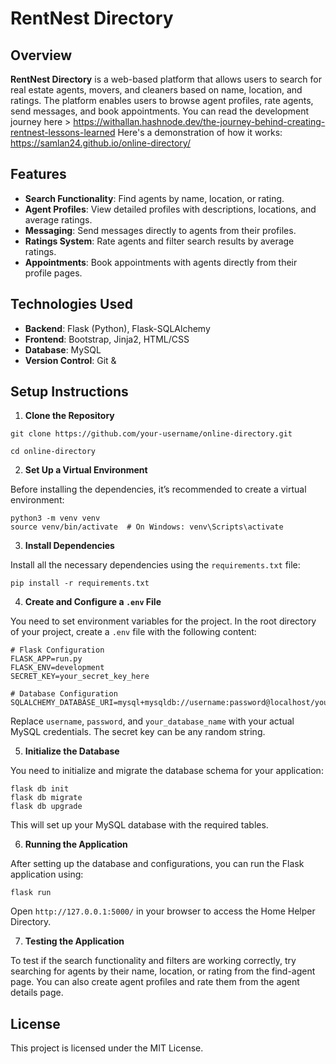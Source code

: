 # RentNest Directory

## Overview

**RentNest Directory** is a web-based platform that allows users to search for real estate agents, movers, and cleaners based on name, location, and ratings. The platform enables users to browse agent profiles, rate agents, send messages, and book appointments. You can read the development journey here > https://withallan.hashnode.dev/the-journey-behind-creating-rentnest-lessons-learned
Here's a demonstration of how it works: https://samlan24.github.io/online-directory/

## Features

- **Search Functionality**: Find agents by name, location, or rating.
- **Agent Profiles**: View detailed profiles with descriptions, locations, and average ratings.
- **Messaging**: Send messages directly to agents from their profiles.
- **Ratings System**: Rate agents and filter search results by average ratings.
- **Appointments**: Book appointments with agents directly from their profile pages.

## Technologies Used

- **Backend**: Flask (Python), Flask-SQLAlchemy
- **Frontend**: Bootstrap, Jinja2, HTML/CSS
- **Database**: MySQL
- **Version Control**: Git &

## Setup Instructions

1. **Clone the Repository**

```
git clone https://github.com/your-username/online-directory.git

cd online-directory
```
2. **Set Up a Virtual Environment**

Before installing the dependencies, it’s recommended to create a virtual environment:
```
python3 -m venv venv
source venv/bin/activate  # On Windows: venv\Scripts\activate
```
3. **Install Dependencies**

Install all the necessary dependencies using the `requirements.txt` file:

```
pip install -r requirements.txt
```

4. **Create and Configure a `.env` File**

You need to set environment variables for the project. In the root directory of your project, create a `.env` file with the following content:

```
# Flask Configuration
FLASK_APP=run.py
FLASK_ENV=development
SECRET_KEY=your_secret_key_here

# Database Configuration
SQLALCHEMY_DATABASE_URI=mysql+mysqldb://username:password@localhost/your_database_name
```

Replace `username`, `password`, and `your_database_name` with your actual MySQL credentials. The secret key can be any random string.

5. **Initialize the Database**

You need to initialize and migrate the database schema for your application:

```
flask db init
flask db migrate
flask db upgrade
```
This will set up your MySQL database with the required tables.

6. **Running the Application**

After setting up the database and configurations, you can run the Flask application using:

```
flask run
```
Open `http://127.0.0.1:5000/` in your browser to access the Home Helper Directory.

7. **Testing the Application**

To test if the search functionality and filters are working correctly, try searching for agents by their name, location, or rating from the find-agent page. You can also create agent profiles and rate them from the agent details page.


## License

This project is licensed under the MIT License.